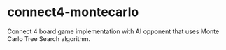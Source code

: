 # connect4-montecarlo
Connect 4 board game implementation with AI opponent that uses Monte Carlo Tree Search algorithm.
